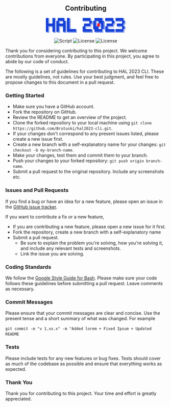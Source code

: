 <h2 align="center">Contributing</h2>
<p align="center"><img src="./image-assets/logo.svg" width="250"><p>
<p align="center">
        <img alt="Script" src="https://img.shields.io/badge/Shell_Script-121011?style=for-the-badge&logo=gnu-bash&logoColor=white">
        <img alt="License" src="https://img.shields.io/badge/MIT-LICENSE-1976D2?style=for-the-badge">
        <img alt="License" src="https://img.shields.io/badge/v-1.10.9-D8DEE9?style=for-the-badge">
</p>

Thank you for considering contributing to this project. We welcome contributions from everyone. By participating in this
project, you agree to abide by our code of conduct.

The following is a set of guidelines for contributing to HAL 2023 CLI. These are mostly guidelines, not rules. Use
your best judgment, and feel free to propose changes to this document in a pull request.

### Getting Started

- Make sure you have a GitHub account.
- Fork the repository on GitHub.
- Review the README to get an overview of the project.
- Clone the forked repository to your local machine using `git clone https://github.com/Brutuski/hal2023-cli.git`.
- If your changes don't correspond to any present issues listed, please create a new issue first.
- Create a new branch with a self-explanatory name for your changes: `git checkout -b my-branch-name`.
- Make your changes, test them and commit them to your branch.
- Push your changes to your forked repository: `git push origin branch-name`.
- Submit a pull request to the original repository. Include any screenshots etc.

### Issues and Pull Requests

If you find a bug or have an idea for a new feature, please open an issue in
the [GitHub issue tracker](https://github.com/Brutuski/hal2023-cli/issues).

If you want to contribute a fix or a new feature,
- If you are contributing a new feature, please open a new issue for it first.
- Fork the repository, create a new branch with a self-explanatory name
- Submit a pull request. 
  - Be sure to explain the problem you're solving, how you're solving it,
    and include any relevant tests and screenshots.
  - Link the issue you are solving.

### Coding Standards

We follow the [Google Style Guide for Bash](https://google.github.io/styleguide/shellguide.html#s7-naming-conventions).
Please make sure your code follows these guidelines before submitting a pull request.
Leave comments as necessary.

### Commit Messages

Please ensure that your commit messages are clear and concise. Use the present tense and a short summary of what was
changed. For example

`git commit -m "v 1.xx.x" -m "Added lorem + Fixed Ipsum + Updated README`

### Tests

Please include tests for any new features or bug fixes. Tests should cover as much of the codebase as possible and
ensure that everything works as expected.

### Thank You

Thank you for contributing to this project. Your time and effort is greatly appreciated.